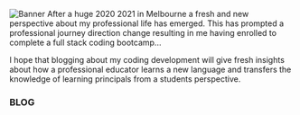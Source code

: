 ![Banner](/images/banner_2.jpg)
After a huge 2020 2021 in Melbourne a fresh and new perspective about my professional life has emerged. This has prompted a professional journey  direction change resulting in me having enrolled to complete a full stack coding bootcamp...

I hope that blogging about my coding development will give fresh insights about how a professional educator learns a new language and transfers the knowledge of learning principals from a students perspective.

### BLOG
